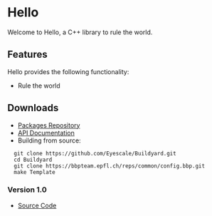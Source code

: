 # Hello

Welcome to Hello, a C++ library to rule the world.

## Features

Hello provides the following functionality:
* Rule the world

## Downloads

* [Packages Repository](https://bbpteam.epfl.ch/project/spaces/display/INFRA/Software+distribution)
* [API Documentation](https://bbpteam.epfl.ch/reps/common/Documentation.git/plain/index.html)
* Building from source:

```
  git clone https://github.com/Eyescale/Buildyard.git
  cd Buildyard
  git clone https://bbpteam.epfl.ch/reps/common/config.bbp.git
  make Template
```

### Version 1.0

* [Source Code](https://bbpteam.epfl.ch/reps/common/Hello.git/snapshot/release-1.0.0.zip)
